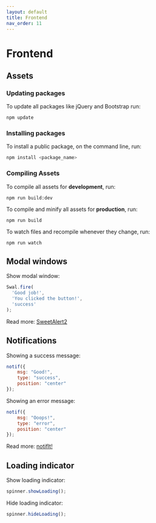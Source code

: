 ```yaml
---
layout: default
title: Frontend
nav_order: 11
---
```


# Frontend

## Assets

### Updating packages

To update all packages like jQuery and Bootstrap run:

```bash
npm update
```

### Installing packages

To install a public package, on the command line, run:

```bash
npm install <package_name>
```

### Compiling Assets

To compile all assets for **development**, run:

```
npm run build:dev
```

To compile and minify all assets for **production**, run:

```
npm run build
```

To watch files and recompile whenever they change, run:

```
npm run watch
```

## Modal windows

Show modal window:

```js
Swal.fire(
  'Good job!',
  'You clicked the button!',
  'success'
);
```

Read more: [SweetAlert2](https://sweetalert2.github.io/)

## Notifications

Showing a success message:

```js
notif({
    msg: "Good!",
    type: "success",
    position: "center"
});
```

Showing an error message:

```js
notif({
    msg: "Ooops!",
    type: "error",
    position: "center"
});
```

Read more: [notifIt!](https://github.com/naoxink/notifit-2)

## Loading indicator

Show loading indicator:

```js
spinner.showLoading();
```

Hide loading indicator:

```js
spinner.hideLoading();
```
